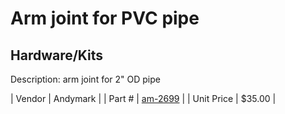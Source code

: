 # Arm joint for PVC pipe
## Hardware/Kits
Description: 	arm joint for 2" OD pipe 

| Vendor | Andymark | 
| Part # | [am-2699](http://www.andymark.com/product-p/am-2699.htm) | 
| Unit Price | $35.00 | 

